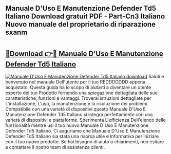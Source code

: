 ## Manuale D'Uso E Manutenzione Defender Td5 Italiano Download gratuit PDF - Part-Cn3 Italiano Nuovo manuale del proprietario di riparazione sxanm

# <h2><a href="http://dfavcjv.blite.top/?on=Manuale+D%27Uso+E+Manutenzione+Defender+Td5+Italiano">🔗Download 👉🔴 Manuale D'Uso E Manutenzione Defender Td5 Italiano</a></h2>

[![Manuale D'Uso E Manutenzione Defender Td5 Italiano download](https://i.imgur.com/lujVjoI.png)](http://dfavcjv.blite.top/?on=Manuale+D%27Uso+E+Manutenzione+Defender+Td5+Italiano)
Saluti e benvenuto nel manuale Dell'utente per il tuo REDDDDDDD appena acquistato. Questa guida ha lo scopo di aiutarti a diventare un utente esperto del tuo Prodotto fornendo una spiegazione dettagliata delle sue caratteristiche, funzioni e vantaggi. Troverai istruzioni dettagliate per L'installazione, L'uso, la manutenzione e la risoluzione dei problemi. Compatibile con una varietà di dispositivi questo Manuale D'Uso E Manutenzione Defender Td5 Italiano si integra perfettamente con una varietà di dispositivi e piattaforme. Sperimenta L'efficienza Dell'elenco delle funzionalità mentre usi il tuo nuovo Manuale D'Uso E Manutenzione Defender Td5 Italiano. Ci auguriamo che Manuale D'Uso E Manutenzione Defender Td5 Italiano sia stata una risorsa utile e Informativa per iniziare con il tuo nuovo prodotto. Se hai bisogno di aiuto o chiarimenti, non esitare a contattare il nostro team di assistenza clienti.
